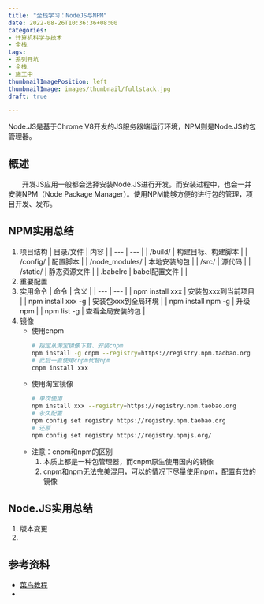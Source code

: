 ```yaml
---
title: "全栈学习：NodeJS与NPM"
date: 2022-08-26T10:36:36+08:00
categories:
- 计算机科学与技术
- 全栈
tags:
- 系列开坑
- 全栈
- 施工中
thumbnailImagePosition: left
thumbnailImage: images/thumbnail/fullstack.jpg
draft: true

---
```

Node.JS是基于Chrome V8开发的JS服务器端运行环境，NPM则是Node.JS的包管理器。
<!--more-->
## 概述
&emsp;&emsp;开发JS应用一般都会选择安装Node.JS进行开发。而安装过程中，也会一并安装NPM（Node Package Manager）。使用NPM能够方便的进行包的管理，项目开发、发布。

## NPM实用总结
1. 项目结构
    | 目录/文件 | 内容 |
    | --- | --- |
    | /build/ | 构建目标、构建脚本 |
    | /config/ | 配置脚本 |
    | /node_modules/ | 本地安装的包 |
    | /src/ | 源代码 |
    | /static/ | 静态资源文件 |
    | .babelrc | babel配置文件 |
    | 
1. 重要配置
1. 实用命令
    | 命令 | 含义 |
    | --- | --- |
    | npm install xxx | 安装包xxx到当前项目 |
    | npm install xxx -g | 安装包xxx到全局环境 |
    | npm install npm -g | 升级npm |
    | npm list -g | 查看全局安装的包 |
1. 镜像
    - 使用cnpm
        ```bash
        # 指定从淘宝镜像下载、安装cnpm
        npm install -g cnpm --registry=https://registry.npm.taobao.org
        # 此后一直使用cnpm代替npm
        cnpm install xxx
        ```
    - 使用淘宝镜像
        ```bash
        # 单次使用
        npm install xxx --registry=https://registry.npm.taobao.org
        # 永久配置
        npm config set registry https://registry.npm.taobao.org
        # 还原
        npm config set registry https://registry.npmjs.org/
        ```
    - 注意：cnpm和npm的区别
        1. 本质上都是一种包管理器，而cnpm原生使用国内的镜像
        1. cnpm和npm无法完美混用，可以的情况下尽量使用npm，配置有效的镜像

## Node.JS实用总结
1. 版本变更
1. 

## 参考资料
- [菜鸟教程](https://www.runoob.com/nodejs/nodejs-tutorial.html)
- []()